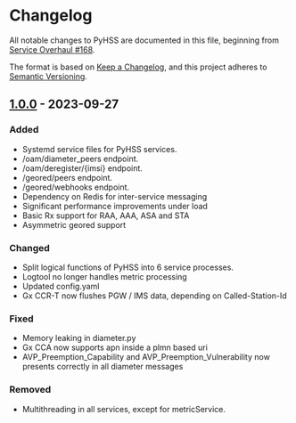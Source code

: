 # Changelog

All notable changes to PyHSS are documented in this file, beginning from [Service Overhaul #168](https://github.com/nickvsnetworking/pyhss/pull/168).

The format is based on [Keep a Changelog](https://keepachangelog.com/en/1.0.0/),
and this project adheres to [Semantic Versioning](https://semver.org/spec/v2.0.0.html).

## [1.0.0] - 2023-09-27

### Added

 - Systemd service files for PyHSS services.
 - /oam/diameter_peers endpoint.
 - /oam/deregister/{imsi} endpoint.
 - /geored/peers endpoint.
 - /geored/webhooks endpoint.
 - Dependency on Redis for inter-service messaging
 - Significant performance improvements under load
 - Basic Rx support for RAA, AAA, ASA and STA
 - Asymmetric geored support

### Changed

- Split logical functions of PyHSS into 6 service processes.
- Logtool no longer handles metric processing
- Updated config.yaml
- Gx CCR-T now flushes PGW / IMS data, depending on Called-Station-Id

### Fixed

 - Memory leaking in diameter.py
 - Gx CCA now supports apn inside a plmn based uri
 - AVP_Preemption_Capability and AVP_Preemption_Vulnerability now presents correctly in all diameter messages

### Removed

- Multithreading in all services, except for metricService.

[1.0.0]: https://github.com/nickvsnetworking/pyhss/releases/tag/v1.0.0